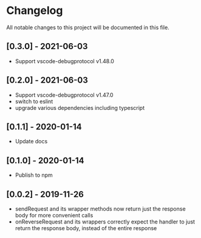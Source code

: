# Changelog
All notable changes to this project will be documented in this file.

## [0.3.0] - 2021-06-03
- Support vscode-debugprotocol v1.48.0

## [0.2.0] - 2021-06-03
- Support vscode-debugprotocol v1.47.0
- switch to eslint
- upgrade various dependencies including typescript

## [0.1.1] - 2020-01-14
- Update docs

## [0.1.0] - 2020-01-14
- Publish to npm

## [0.0.2] - 2019-11-26
- sendRequest and its wrapper methods now return just the response body for more convenient calls
- onReverseRequest and its wrappers correctly expect the handler to just return the response body, instead of the entire response
